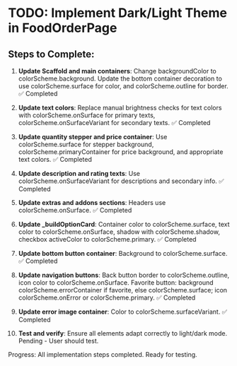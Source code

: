 # TODO: Implement Dark/Light Theme in FoodOrderPage

## Steps to Complete:

1. **Update Scaffold and main containers**: Change backgroundColor to colorScheme.background. Update the bottom container decoration to use colorScheme.surface for color, and colorScheme.outline for border. ✅ Completed

2. **Update text colors**: Replace manual brightness checks for text colors with colorScheme.onSurface for primary texts, colorScheme.onSurfaceVariant for secondary texts. ✅ Completed

3. **Update quantity stepper and price container**: Use colorScheme.surface for stepper background, colorScheme.primaryContainer for price background, and appropriate text colors. ✅ Completed

4. **Update description and rating texts**: Use colorScheme.onSurfaceVariant for descriptions and secondary info. ✅ Completed

5. **Update extras and addons sections**: Headers use colorScheme.onSurface. ✅ Completed

6. **Update _buildOptionCard**: Container color to colorScheme.surface, text color to colorScheme.onSurface, shadow with colorScheme.shadow, checkbox activeColor to colorScheme.primary. ✅ Completed

7. **Update bottom button container**: Background to colorScheme.surface. ✅ Completed

8. **Update navigation buttons**: Back button border to colorScheme.outline, icon color to colorScheme.onSurface. Favorite button: background colorScheme.errorContainer if favorite, else colorScheme.surface; icon colorScheme.onError or colorScheme.primary. ✅ Completed

9. **Update error image container**: Color to colorScheme.surfaceVariant. ✅ Completed

10. **Test and verify**: Ensure all elements adapt correctly to light/dark mode. Pending - User should test.

Progress: All implementation steps completed. Ready for testing.
